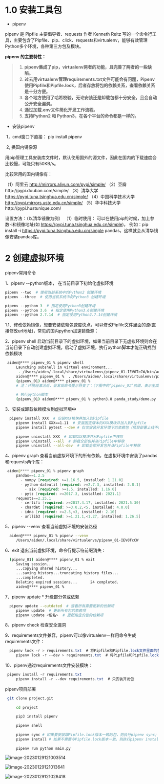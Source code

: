 # 1.0 安装工具包

- pipenv

pipenv 是 Pipfile 主要倡导者、requests 作者 Kenneth Reitz  写的一个命令行工具，主要包含了Pipfile、pip、click、requests和virtualenv，能够有效管理Python多个环境，各种第三方包及模块。

**pipenv 的主要特性：**

> 1. **pipenv集成了pip，virtualenv两者的功能，且完善了两者的一些缺陷。**
> 2. **过去用virtualenv管理requirements.txt文件可能会有问题，Pipenv使用Pipfile和Pipfile.lock，后者存放将包的依赖关系，查看依赖关系是十分方便。**
> 3. **各个地方使用了哈希校验，无论安装还是卸载包都十分安全，且会自动公开安全漏洞。**
> 4. **通过加载.env文件简化开发工作流程。**
> 5. **支持Python2 和 Python3，在各个平台的命令都是一样的。**

- 安装pipenv

​		1，cmd窗口下直接： pip install pipenv

​		2, 换国内镜像源    

用pip管理工具安装库文件时，默认使用国外的源文件，因此在国内的下载速度会比较慢，可能只有50KB/s。

比较常用的国内镜像有：

（1）阿里云 http://mirrors.aliyun.com/pypi/simple/
（2）豆瓣http://pypi.douban.com/simple/
（3）清华大学 https://pypi.tuna.tsinghua.edu.cn/simple/
（4）中国科学技术大学 http://pypi.mirrors.ustc.edu.cn/simple/
（5）华中科技大学http://pypi.hustunique.com/

设置方法：（以清华镜像为例）
（1）临时使用：
可以在使用pip的时候，加上参数-i和镜像地址(如
https://pypi.tuna.tsinghua.edu.cn/simple)，
例如：pip install -i https://pypi.tuna.tsinghua.edu.cn/simple pandas，这样就会从清华镜像安装pandas库。

# 2 创建虚拟环境

pipenv常用命令

1、pipenv --python版本， 在当前目录下初始化虚拟环境

```Python
pipenv --two  # 使用当前系统中的Python2 创建环境
pipenv --three  # 使用当前系统中的Python3 创建环境

pipenv --python 3  # 指定使用Python3创建环境
pipenv --python 3.6  # 指定使用Python3.6创建环境
pipenv --python 2.7.14  # 指定使用Python2.7.14创建环境
```

1.1、修改依赖镜像，想要安装依赖包速度快点，可以修改Pipfile文件里面的源(直接修改url地址)，常见的国内python加速镜像源：

2、pipenv shell 启动当前目录下的虚拟环境，如果当前目录下无虚拟环境则会在当前目录下自动创建虚拟环境。启动了虚拟环境，执行python脚本才能正确找到依赖模块

```bash
 aiden@**** pipenv_01 % pipenv shell
     Launching subshell in virtual environment...
      . /Users/aiden/.local/share/virtualenvs/pipenv_01-IEV0TcCW/bin/activate
     aiden@**** pipenv_01 %  . /Users/aiden/.local/share/virtualenvs/pipenv_01-IEV0TcCW/bin/activate
     (pipenv_01) aiden@**** pipenv_01 % 
     # 注：环境经激活后，会发现命令提示符变了：（下图中的“pipenv_01”前缀，表示生成了名为“pipenv_01-IEV0TcCW”的虚拟环境
     
     # 执行python脚本
     (pipenv_01) aiden@**** pipenv_01 % python3.8 panda_study/demo.py 
```

3、安装或卸载依赖模块到虚拟环境中

```bash
  pipenv install XXX  # 安装XXX模块并加入到Pipfile
     pipenv install XXX==1.11  # 安装固定版本的XXX模块并加入到Pipfile
     pipenv install pytest --dev # 仅仅安装开发环境下的依赖包（项目部署上线不需要的包）
     
     pipenv uninstall XXX  # 卸载XXX模块并从Pipfile中移除
     pipenv uninstall --all  # 卸载全部包并从Pipfile中移除
     pipenv uninstall --all-dev  # 卸载全部开发包并从Pipfile中移除
```

4、pipenv graph 查看当前虚拟环境下的所有依赖，在虚拟环境中安装了pandas和requests两个库：

```swift
 aiden@**** pipenv_01 % pipenv graph
     pandas==1.2.5
       - numpy [required: >=1.16.5, installed: 1.21.0]
       - python-dateutil [required: >=2.7.3, installed: 2.8.1]
         - six [required: >=1.5, installed: 1.16.0]
       - pytz [required: >=2017.3, installed: 2021.1]
     requests==2.25.1
       - certifi [required: >=2017.4.17, installed: 2021.5.30]
       - chardet [required: >=3.0.2,<5, installed: 4.0.0]
       - idna [required: >=2.5,<3, installed: 2.10]
       - urllib3 [required: >=1.21.1,<1.27, installed: 1.26.5]
```

5、pipenv --venv 查看当前虚拟环境的安装路径

```bash
  aiden@**** pipenv_01 % pipenv --venv
     /Users/aiden/.local/share/virtualenvs/pipenv_01-IEV0TcCW
```

6、exit 退出当前虚拟环境，命令行提示符前缀消失：

```bash
  (pipenv_01) aiden@**** pipenv_01 % exit
     Saving session...
     ...copying shared history...
     ...saving history...truncating history files...
     ...completed.
     Deleting expired sessions...      24 completed.
     aiden@**** pipenv_01 % 
```

7、pipenv update * 升级部分包或依赖

```bash
  pipenv update --outdated  # 查看所有需要更新的依赖项
     pipenv update  # 更新所有包的依赖项
     pipenv update <包名>  # 更新指定的包的依赖项
```

8、pipenv  check  检查安全漏洞

9、requirements文件兼容，pipenv可以像virtualenv一样用命令生成requirements文件：

```css
  pipenv lock -r > requirements.txt  # 将Pipfile和Pipfile.lock文件里面的包导出为requirements.txt文件
     pipenv lock -r --dev > requirements.txt  # 将Pipfile和Pipfile.lock文件里面的开发包导出为requirements.txt文件
```

10、pipenv通过requirements文件安装模块：

```css
 pipenv install -r requirements.txt
     pipenv install -r --dev requirements.txt  # 只安装开发包
```

pipenv项目部署

```bash
 git clone project.git
     
     cd project
     
     pip3 install pipenv
     
     pipenv shell
     
     pipenv sync # 如果要安装跟Pipfile.lock版本一致的包，则执行pipenv sync; 
     pipenv install # 如果不需要与Pipfile.lock版本一致，则执行pipenv install即可
     
     pipenv run python main.py
```

![image-20230129121003514](D:\工具\Typora\image\image-20230129121003514.png)

![image-20230129121013641](D:\工具\Typora\image\image-20230129121013641.png)

![image-20230129121028418](D:\工具\Typora\image\image-20230129121028418.png)